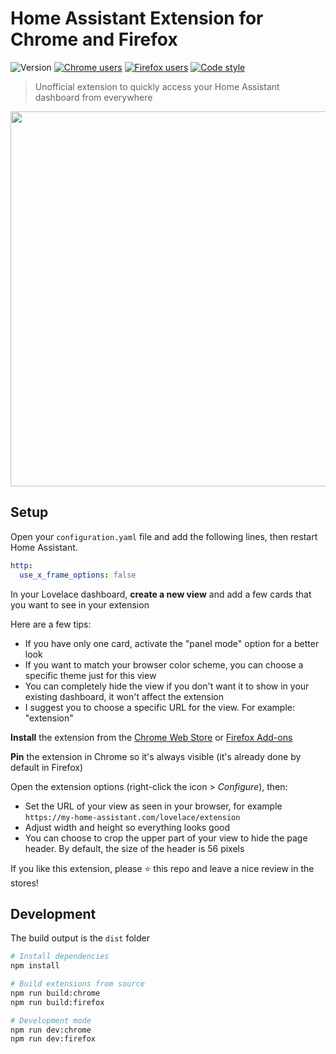 # Home Assistant Extension for Chrome and Firefox

![Version](https://flat.badgen.net/github/release/bokub/home-assistant-extension?label=version&color=cyan)
[![Chrome users](https://flat.badgen.net/chrome-web-store/users/hpoiflhmfklhfcfpibmdmpeonphmdbda?label=chrome%20users&color=green)][chrome]
[![Firefox users](https://flat.badgen.net/amo/users/home-assistant?label=firefox%20users&color=orange)][firefox]
[![Code style](https://flat.badgen.net/badge/code%20style/prettier/ff69b4)](https://github.com/bokub/prettier-config)

> Unofficial extension to quickly access your Home Assistant dashboard from everywhere

<p align="center">
  <a href="https://chrome.google.com/webstore/detail/home-assistant/hpoiflhmfklhfcfpibmdmpeonphmdbda" target="_blank">
    <img src="https://user-images.githubusercontent.com/17952318/116673701-034c6100-a9a4-11eb-9420-dc69b59aea67.png" width="600">
  </a>
</p>

## Setup

Open your `configuration.yaml` file and add the following lines, then restart Home Assistant.

```yaml
http:
  use_x_frame_options: false
```

In your Lovelace dashboard, **create a new view** and add a few cards that you want to see in your extension

Here are a few tips:

- If you have only one card, activate the "panel mode" option for a better look
- If you want to match your browser color scheme, you can choose a specific theme just for this view
- You can completely hide the view if you don't want it to show in your existing dashboard, it won't affect the extension
- I suggest you to choose a specific URL for the view. For example: "extension"

**Install** the extension from the [Chrome Web Store][chrome] or [Firefox Add-ons][firefox]

**Pin** the extension in Chrome so it's always visible (it's already done by default in Firefox)

Open the extension options (right-click the icon > _Configure_), then:

- Set the URL of your view as seen in your browser, for example `https://my-home-assistant.com/lovelace/extension`
- Adjust width and height so everything looks good
- You can choose to crop the upper part of your view to hide the page header. By default, the size of the header is 56 pixels

If you like this extension, please ⭐ this repo and leave a nice review in the stores!

[chrome]: https://chrome.google.com/webstore/detail/home-assistant/hpoiflhmfklhfcfpibmdmpeonphmdbda
[firefox]: https://addons.mozilla.org/firefox/addon/home-assistant/

## Development

The build output is the `dist` folder

```bash
# Install dependencies
npm install

# Build extensions from source
npm run build:chrome
npm run build:firefox

# Development mode
npm run dev:chrome
npm run dev:firefox
```
